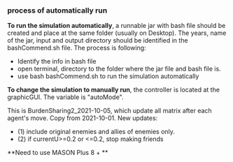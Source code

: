 ### process of automatically run

**To run the simulation automatically**, a runnable jar with bash file should be created and place at the same folder (usually on Desktop). The years, name of the jar, input and output directory should be identified in the bashCommend.sh file. The process is following:
* Identify the info in bash file
* open terminal, directory to the folder where the jar file and bash file is.
* use bash bashCommend.sh to run the simulation automatically

**To change the simulation to manually run**, the controller is located at the graphicGUI. The variable is "autoMode".

This is BurdenSharing2_2021-10-05, which update all matrix after each agent's move. Copy from 2021-10-01.
New updates: 
* (1) include original enemies and allies of enemies only. 
* (2) if currentU>=0.2 or <=0.2, stop making friends



**Need to use MASON Plus 8 + **

